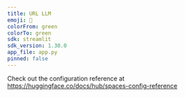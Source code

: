 ```yaml
---
title: URL LLM
emoji: 🏃
colorFrom: green
colorTo: green
sdk: streamlit
sdk_version: 1.30.0
app_file: app.py
pinned: false
---
```


Check out the configuration reference at https://huggingface.co/docs/hub/spaces-config-reference
